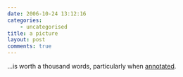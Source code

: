 ```yaml
---
date: 2006-10-24 13:12:16
categories:
    - uncategorised
title: a picture
layout: post
comments: true
---
```

...is worth a thousand words, particularly when
[annotated](http://flickr.com/photos/70276096@N00/278341985/).
